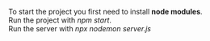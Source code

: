 To start the project you first need to install __node modules__.<br/>
Run the project with *npm start*.<br/>
Run the server with *npx nodemon server.js*
